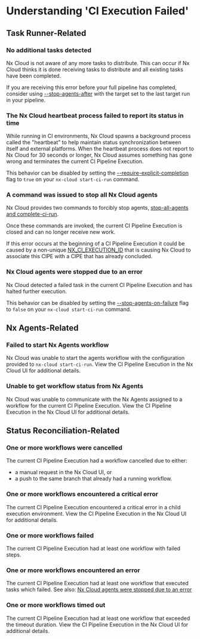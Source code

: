 # Understanding 'CI Execution Failed'

## Task Runner-Related

### No additional tasks detected

Nx Cloud is not aware of any more tasks to distribute. This can occur if Nx Cloud thinks it is done receiving tasks to distribute and all existing tasks have been completed.

If you are receiving this error before your full pipeline has completed, consider using [--stop-agents-after](/ci/reference/nx-cloud-cli#stopagentsafter) with the target set to the last target run in your pipeline.

### The Nx Cloud heartbeat process failed to report its status in time

While running in CI environments, Nx Cloud spawns a background process called the "heartbeat" to help maintain status synchronization between itself and external platforms. When the heartbeat process does not report to Nx Cloud for 30 seconds or longer, Nx Cloud assumes something has gone wrong and terminates the current CI Pipeline Execution.

This behavior can be disabled by setting the [--require-explicit-completion](/ci/reference/nx-cloud-cli#requireexplicitcompletion) flag to `true` on your `nx-cloud start-ci-run` command.

### A command was issued to stop all Nx Cloud agents

Nx Cloud provides two commands to forcibly stop agents, [stop-all-agents and complete-ci-run](/ci/reference/nx-cloud-cli#npx-nxcloud-stopallagents).

Once these commands are invoked, the current CI Pipeline Execution is closed and can no longer receive new work.

If this error occurs at the beginning of a CI Pipeline Execution it could be caused by a non-unique [NX_CI_EXECUTION_ID](/ci/reference/env-vars#nxbranch-and-nxciexecutionid) that is causing Nx Cloud to associate this CIPE with a CIPE that has already concluded.

### Nx Cloud agents were stopped due to an error

Nx Cloud detected a failed task in the current CI Pipeline Execution and has halted further execution.

This behavior can be disabled by setting the [--stop-agents-on-failure](/ci/reference/nx-cloud-cli#stopagentsonfailure) flag to `false` on your `nx-cloud start-ci-run` command.

## Nx Agents-Related

### Failed to start Nx Agents workflow

Nx Cloud was unable to start the agents workflow with the configuration provided to `nx-cloud start-ci-run`. View the CI Pipeline Execution in the Nx Cloud UI for additional details.

### Unable to get workflow status from Nx Agents

Nx Cloud was unable to communicate with the Nx Agents assigned to a workflow for the current CI Pipeline Execution. View the CI Pipeline Execution in the Nx Cloud UI for additional details.

## Status Reconciliation-Related

### One or more workflows were cancelled

The current CI Pipeline Execution had a workflow cancelled due to either:

- a manual request in the Nx Cloud UI, or
- a push to the same branch that already had a running workflow.

### One or more workflows encountered a critical error

The current CI Pipeline Execution encountered a critical error in a child execution environment. View the CI Pipeline Execution in the Nx Cloud UI for additional details.

### One or more workflows failed

The current CI Pipeline Execution had at least one workflow with failed steps.

### One or more workflows encountered an error

The current CI Pipeline Execution had at least one workflow that executed tasks which failed. See also: [Nx Cloud agents were stopped due to an error](#nx-cloud-agents-were-stopped-due-to-an-error)

### One or more workflows timed out

The current CI Pipeline Execution had at least one workflow that exceeded the timeout duration. View the CI Pipeline Execution in the Nx Cloud UI for additional details.
